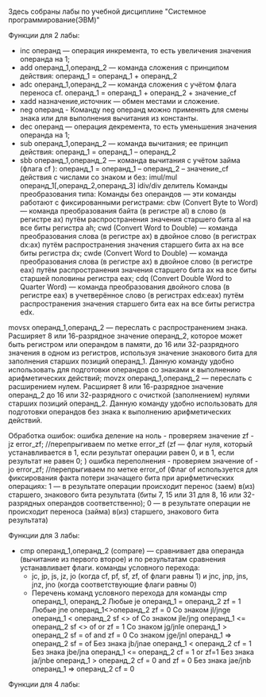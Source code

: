 Здесь собраны лабы по учебной дисциплине "Системное программирование(ЭВМ)"

Функции для 2 лабы:
- inc операнд — операция инкремента, то есть увеличения значения операнда на 1; 
- add операнд_1,операнд_2 — команда сложения с принципом действия: операнд_1 = операнд_1 + операнд_2 
- adc операнд_1,операнд_2 — команда сложения с учётом флага переноса cf. операнд_1 = операнд_1 + операнд_2 + значение_cf
- xadd назначение,источник — обмен местами и сложение.
- neg операнд - Команду neg операнд можно применять для смены знака или для выполнения вычитания из константы.
- dec операнд — операция декремента, то есть уменьшения значения операнда на 1; 
- sub операнд_1,операнд_2 — команда вычитания; ее принцип действия: операнд_1 = операнд_1 – операнд_2 
- sbb операнд_1,операнд_2 — команда вычитания с учётом займа (флага cf ):  операнд_1 = операнд_1 – операнд_2 – значение_cf
  действия с числами со знаком и без:
    imul/mul операнд_1[,операнд_2,операнд_3]
    idiv/div делитель
Команды преобразования типа: 
Команды без операндов — эти команды работают с фиксированными регистрами: 
  cbw (Convert Byte to Word) — команда преобразования байта (в регистре al) в слово (в регистре ax) путём распространения значения старшего бита al на все биты регистра ah; 
  cwd (Convert Word to Double) — команда преобразования слова (в регистре ax) в двойное слово (в регистрах dx:ax) путём распространения значения старшего бита ax на все биты регистра dx; 
  cwde (Convert Word to Double) — команда преобразования слова (в регистре ax) в двойное слово (в регистре eax) путём распространения значения старшего бита ax на все биты старшей половины регистра eax; 
  cdq (Convert Double Word to Quarter Word) — команда преобразования двойного слова (в регистре eax) в учетверённое слово (в регистрах edx:eax) путём распространения значения старшего бита eax на все биты регистра edx.
  
movsx операнд_1,операнд_2 — переслать с распространением знака. Расширяет 8 или 16-разрядное значение операнд_2, которое может быть регистром или операндом в памяти, до 16 или 32-разрядного значения в одном из регистров, используя значение знакового бита для заполнения старших позиций операнд_1. Данную команду удобно использовать для подготовки операндов со знаками к выполнению арифметических действий; 
movzx операнд_1,операнд_2 — переслать с расширением нулем. Расширяет 8 или 16-разрядное значение операнд_2 до 16 или 32-разрядного с очисткой (заполнением) нулями старших позиций операнд_2. Данную команду удобно использовать для подготовки операндов без знака к выполнению арифметических действий. 

Обработка ошибок:
ошибка деление на ноль - проверяем значение zf - jz error_zf; //перепрыгиваем по метке error_zf (zf — флаг нуля, который устанавливается в 1, если результат операции равен 0, и в 1, если результат не равен 0; )
ошибка переполнения - проверяем значение of - jo error_zf; //перепрыгиваем по метке error_of 
(Флаг of используется для фиксирования факта потери значащего бита при арифметических операциях: 1 — в результате операции происходит перенос (заем) в(из) старшего, знакового бита результата (биты 7, 15 или 31 для 8, 16 или 32-разрядных операндов соответственно); 0 — в результате операции не происходит переноса (займа) в(из) старшего, знакового бита результата)

Функции для 3 лабы:
- cmp операнд_1,операнд_2 (compare) — сравнивает два операнда (вычитание из первого второе) и по результатам сравнения устанавливает флаги.
  команды условного перехода:
  - jc, jp, js, jz, jo (когда cf, pf, sf, zf, of флаги равны 1) и jnc, jnp, jns, jnz, jno  (когда соответствующие флаги равны 0)
  - Перечень команд условного перехода для команды cmp операнд_1, операнд_2
    Любые       je         операнд_1 = операнд_2   zf = 1
    Любые       jne        операнд_1<>операнд_2    zf = 0
    Со знаком   jl/jnge    операнд_1 < операнд_2   sf <> of
    Со знаком   jle/jng    операнд_1 <= операнд_2  sf <> of or zf = 1
    Со знаком   jg/jnle    операнд_1 > операнд_2   sf = of and zf = 0
    Со знаком   jge/jnl    операнд_1 => операнд_2  sf = of
    Без знака   jb/jnae    операнд_1 < операнд_2   cf = 1
    Без знака   jbe/jna    операнд_1 <= операнд_2  cf = 1 or zf=1
    Без знака   ja/jnbe    операнд_1 > операнд_2   cf = 0 and zf = 0
    Без знака   jae/jnb    операнд_1 => операнд_2  cf = 0

Функции для 4 лабы:

